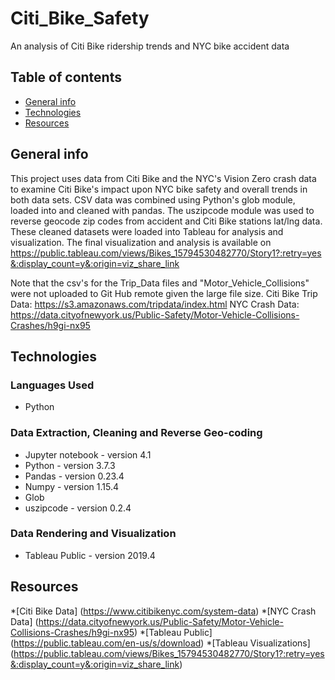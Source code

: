 # Citi_Bike_Safety
An analysis of Citi Bike ridership trends and NYC bike accident data


## Table of contents

* [General info](#general-info)
* [Technologies](#technologies)
* [Resources](#resources)

## General info
This project uses data from Citi Bike and the NYC's Vision Zero crash data to examine Citi Bike's impact upon NYC bike safety and overall trends in both data sets. CSV data was combined using Python's glob module, loaded into and cleaned with pandas. The uszipcode module was used to reverse geocode zip codes from accident and Citi Bike stations lat/lng data. These cleaned datasets were loaded into Tableau for analysis and visualization. The final visualization and analysis is available on https://public.tableau.com/views/Bikes_15794530482770/Story1?:retry=yes&:display_count=y&:origin=viz_share_link

Note that the csv's for the Trip_Data files and "Motor_Vehicle_Collisions" were not uploaded to Git Hub remote given the large file size. 
Citi Bike Trip Data: https://s3.amazonaws.com/tripdata/index.html
NYC Crash Data: https://data.cityofnewyork.us/Public-Safety/Motor-Vehicle-Collisions-Crashes/h9gi-nx95

## Technologies

### Languages Used

* Python

### Data Extraction, Cleaning and Reverse Geo-coding

* Jupyter notebook - version 4.1
* Python - version 3.7.3
* Pandas - version 0.23.4
* Numpy - version 1.15.4
* Glob 
* uszipcode - version 0.2.4 

### Data Rendering and Visualization

* Tableau Public - version 2019.4

## Resources

*[Citi Bike Data] (https://www.citibikenyc.com/system-data)
*[NYC Crash Data] (https://data.cityofnewyork.us/Public-Safety/Motor-Vehicle-Collisions-Crashes/h9gi-nx95)
*[Tableau Public] (https://public.tableau.com/en-us/s/download)
*[Tableau Visualizations] (https://public.tableau.com/views/Bikes_15794530482770/Story1?:retry=yes&:display_count=y&:origin=viz_share_link)

